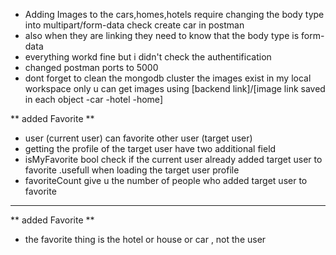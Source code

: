 - Adding Images to the cars,homes,hotels require changing the body type into multipart/form-data check create car in postman
- also when they are linking they need to know that the body type is form-data
- everything workd fine but i didn't check the authentification
- changed postman ports to 5000
- dont forget to clean the mongodb cluster the images exist in my local workspace only u can get images using [backend link]/[image link saved in each object -car -hotel -home]

** added Favorite **

- user (current user) can favorite other user (target user)
- getting the profile of the target user have two additional field
- isMyFavorite bool check if the current user already added target user to favorite .usefull when loading the target user profile
- favoriteCount give u the number of people who added target user to favorite

- ------------------------------------------------------

** added Favorite ** 

- the favorite thing is the hotel or house or car , not the user
